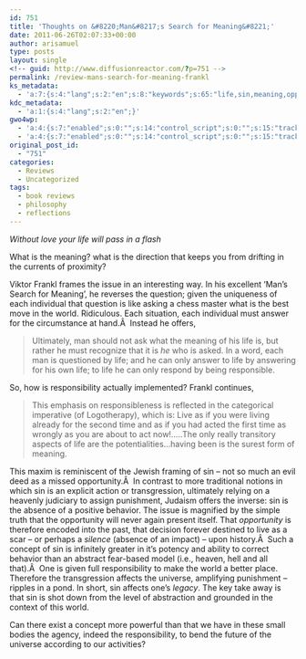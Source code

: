 ```yaml
---
id: 751
title: 'Thoughts on &#8220;Man&#8217;s Search for Meaning&#8221;'
date: 2011-06-26T02:07:33+00:00
author: arisamuel
type: posts
layout: single
<!-- guid: http://www.diffusionreactor.com/?p=751 -->
permalink: /review-mans-search-for-meaning-frankl
ks_metadata:
  - 'a:7:{s:4:"lang";s:2:"en";s:8:"keywords";s:65:"life,sin,meaning,opportunity,responsibility,world,absence,affects";s:19:"keywords_autoupdate";s:1:"1";s:11:"description";s:158:"life will pass in a flash What is the meaning? what is the direction that keeps you from drifting in the currents of proximity? Viktor Frankl frames the issue";s:22:"description_autoupdate";s:1:"1";s:5:"title";s:0:"";s:6:"robots";s:12:"index,follow";}'
kdc_metadata:
  - 'a:1:{s:4:"lang";s:2:"en";}'
gwo4wp:
  - 'a:4:{s:7:"enabled";s:0:"";s:14:"control_script";s:0:"";s:15:"tracking_script";s:0:"";s:17:"conversion_script";s:0:"";}'
  - 'a:4:{s:7:"enabled";s:0:"";s:14:"control_script";s:0:"";s:15:"tracking_script";s:0:"";s:17:"conversion_script";s:0:"";}'
original_post_id:
  - "751"
categories:
  - Reviews
  - Uncategorized
tags:
  - book reviews
  - philosophy
  - reflections
---
```

_Without love your life will pass in a flash_

What is the meaning? what is the direction that keeps you from drifting in the currents of proximity?

Viktor Frankl frames the issue in an interesting way. In his excellent &#8216;Man&#8217;s Search for Meaning&#8217;, he reverses the question; given the uniqueness of each individual that question is like asking a chess master what is the best move in the world. Ridiculous. Each situation, each individual must answer for the circumstance at hand.Â  Instead he offers,

> Ultimately, man should not ask what the meaning of his life is, but rather he must recognize that it is _he_ who is asked. In a word, each man is questioned by life; and he can only answer to life by answering for his own life; to life he can only respond by being responsible.

So, how is responsibility actually implemented? Frankl continues,

> This emphasis on responsibleness is reflected in the categorical imperative (of Logotherapy), which is: Live as if you were living already for the second time and as if you had acted the first time as wrongly as you are about to act now!&#8230;..The only really transitory aspects of life are the potentialities&#8230;having been is the surest form of meaning.

This maxim is reminiscent of the Jewish framing of sin &#8211; not so much an evil deed as a missed opportunity.Â  In contrast to more traditional notions in which sin is an explicit action or transgression, ultimately relying on a heavenly judiciary to assign punishment, Judaism offers the inverse: sin is the absence of a positive behavior. The issue is magnified by the simple truth that the opportunity will never again present itself. That _opportunity_ is therefore encoded into the past, that decision forever destined to live as a scar &#8211; or perhaps a _silence_ (absence of an impact) &#8211; upon history.Â  Such a concept of sin is infinitely greater in it&#8217;s potency and ability to correct behavior than an abstract fear-based model (i.e., heaven, hell and all that).Â  One is given full responsibility to make the world a better place. Therefore the transgression affects the universe, amplifying punishment &#8211; ripples in a pond. In short, sin affects one&#8217;s _legacy_. The key take away is that sin is shot down from the level of abstraction and grounded in the context of this world.

Can there exist a concept more powerful than that we have in these small bodies the agency, indeed the responsibility, to bend the future of the universe according to our activities?

&nbsp;

&nbsp;

&nbsp;